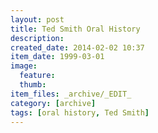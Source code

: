 ```yaml
---
layout: post
title: Ted Smith Oral History
description: 
created_date: 2014-02-02 10:37
item_date: 1999-03-01
image:
  feature:
  thumb:
item_files: _archive/_EDIT_
category: [archive]
tags: [oral history, Ted Smith]
---
```

